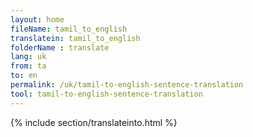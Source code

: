 ```yaml
---
layout: home
fileName: tamil_to_english
translatein: tamil_to_english
folderName : translate
lang: uk
from: ta
to: en
permalink: /uk/tamil-to-english-sentence-translation
tool: tamil-to-english-sentence-translation
---
```

{% include section/translateinto.html %}